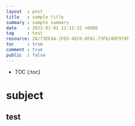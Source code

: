 ```yaml
---
layout  : post
title   : sample title
summary : sample summary
date    : 2022-01-01 12:15:32 +0900
tag     : test
resource: 2A/73EE4A-1FD5-4EC0-8FA1-73F624DF978F
toc     : true
comment : true
public  : false
---
```

* TOC
{:toc}

# subject

## test

